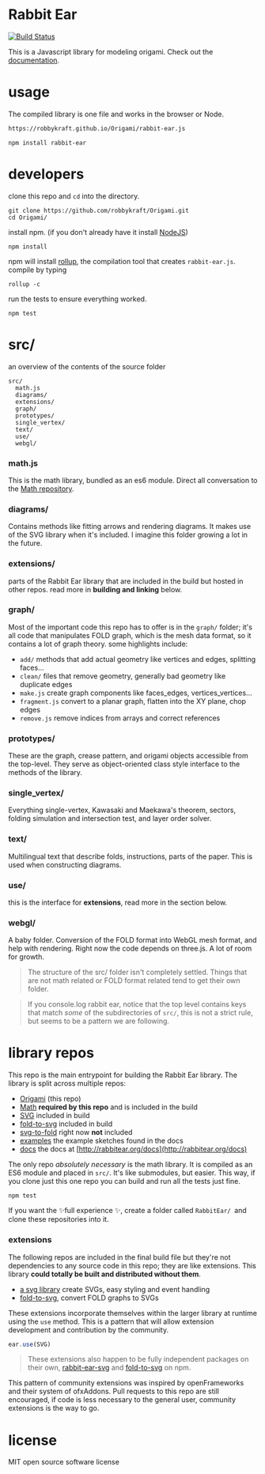 # Rabbit Ear

[![Build Status](https://travis-ci.org/robbykraft/Origami.svg?branch=master)](https://travis-ci.org/robbykraft/Origami)

This is a Javascript library for modeling origami. Check out the [documentation](https://rabbitear.org/docs/).

# usage

The compiled library is one file and works in the browser or Node.

```html
https://robbykraft.github.io/Origami/rabbit-ear.js
```

```
npm install rabbit-ear
```

# developers

clone this repo and `cd` into the directory.

```shell
git clone https://github.com/robbykraft/Origami.git
cd Origami/
```

install npm. (if you don't already have it install [NodeJS](https://nodejs.org/))

````shell
npm install
````

 npm will install [rollup](https://rollupjs.org/), the compilation tool that creates `rabbit-ear.js`. compile by typing

```shell
rollup -c
```

run the tests to ensure everything worked.

```shell
npm test
```

# src/

an overview of the contents of the source folder

```
src/
  math.js
  diagrams/
  extensions/
  graph/
  prototypes/
  single_vertex/
  text/
  use/
  webgl/
```

### math.js

This is the math library, bundled as an es6 module. Direct all conversation to the [Math repository](https://github.com/robbykraft/Math).

### diagrams/

Contains methods like fitting arrows and rendering diagrams. It makes use of the SVG library when it's included. I imagine this folder growing a lot in the future.

### extensions/

parts of the Rabbit Ear library that are included in the build but hosted in other repos. read more in **building and linking** below.

### graph/

Most of the important code this repo has to offer is in the `graph/` folder; it's all code that manipulates FOLD graph, which is the mesh data format, so it contains a lot of graph theory. some highlights include:

- `add/` methods that add actual geometry like vertices and edges, splitting faces...
- `clean/` files that remove geometry, generally bad geometry like duplicate edges
- `make.js` create graph components like faces_edges, vertices_vertices...
- `fragment.js` convert to a planar graph, flatten into the XY plane, chop edges
- `remove.js` remove indices from arrays and correct references

### prototypes/

These are the graph, crease pattern, and origami objects accessible from the top-level. They serve as object-oriented class style interface to the methods of the library.

### single_vertex/

Everything single-vertex, Kawasaki and Maekawa's theorem, sectors, folding simulation and intersection test, and layer order solver.

### text/

Multilingual text that describe folds, instructions, parts of the paper. This is used when constructing diagrams.

### use/

this is the interface for **extensions**, read more in the section below.

### webgl/

A baby folder. Conversion of the FOLD format into WebGL mesh format, and help with rendering. Right now the code depends on three.js. A lot of room for growth.

> The structure of the src/ folder isn't completely settled. Things that are not math related or FOLD format related tend to get their own folder.

> If you console.log rabbit ear, notice that the top level contains keys that match *some* of the subdirectories of `src/`, this is not a strict rule, but seems to be a pattern we are following.

# library repos

This repo is the main entrypoint for building the Rabbit Ear library. The library is split across multiple repos:

- [Origami](https://github.com/robbykraft/Origami) (this repo)
- [Math](https://github.com/robbykraft/Math) **required by this repo** and is included in the build
- [SVG](https://github.com/robbykraft/SVG) included in build
- [fold-to-svg](https://github.com/robbykraft/fold-to-svg) included in build
- [svg-to-fold](https://github.com/robbykraft/svg-to-fold) right now **not** included
- [examples](https://github.com/robbykraft/Examples) the example sketches found in the docs
- [docs](https://github.com/robbykraft/Docs) the docs at [http://rabbitear.org/docs](http://rabbitear.org/docs)

The only repo *absolutely necessary* is the math library. It is compiled as an ES6 module and placed in `src/`. It's like submodules, but easier. This way, if you clone just this one repo you can build and run all the tests just fine.

```
npm test
```

If you want the ✨full experience ✨, create a folder called `RabbitEar/ `and clone these repositories into it.

### extensions

The following repos are included in the final build file but they're not dependencies to any source code in this repo; they are like extensions. This library **could totally be built and distributed without them**.

- [a svg library](http://github.com/robbykraft/SVG) create SVGs, easy styling and event handling
- [fold-to-svg](http://github.com/robbykraft/fold-to-svg), convert FOLD graphs to SVGs

These extensions incorporate themselves within the larger library at runtime using the `use` method. This is a pattern that will allow extension development and contribution by the community.

```javascript
ear.use(SVG)
```

> These extensions also happen to be fully independent packages on their own, [rabbit-ear-svg](https://www.npmjs.com/package/rabbit-ear-svg) and [fold-to-svg](https://www.npmjs.com/package/fold-to-svg) on npm.

This pattern of community extensions was inspired by openFrameworks and their system of ofxAddons. Pull requests to this repo are still encouraged, if code is less necessary to the general user, community extensions is the way to go.

# license

MIT open source software license
